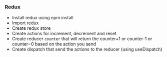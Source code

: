 ### Redux
* Install redux using npm install
* Import redux
* Create redux store
* Create actions for increment, decrement and reset
* Create reducer `counter` that will return the counter+1 or counter-1 or counter=0 based on the action you send
* Create dispatch that send the actions to the reducer (using useDispatch)